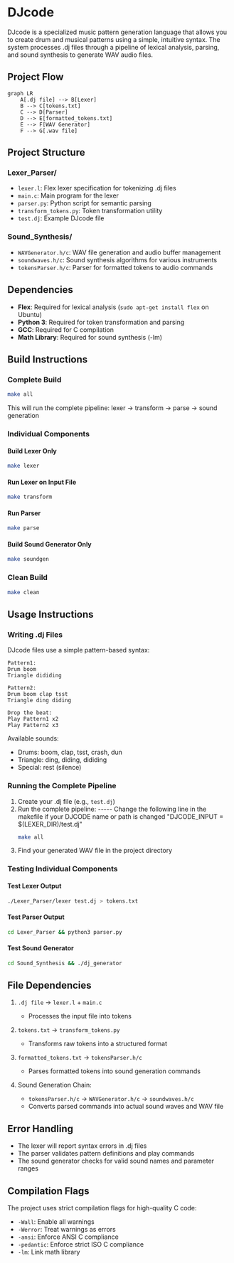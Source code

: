 # DJcode

DJcode is a specialized music pattern generation language that allows you to create drum and musical patterns using a simple, intuitive syntax. The system processes .dj files through a pipeline of lexical analysis, parsing, and sound synthesis to generate WAV audio files.

## Project Flow

```mermaid
graph LR
    A[.dj file] --> B[Lexer]
    B --> C[tokens.txt]
    C --> D[Parser]
    D --> E[formatted_tokens.txt]
    E --> F[WAV Generator]
    F --> G[.wav file]
```

## Project Structure

### Lexer_Parser/
- `lexer.l`: Flex lexer specification for tokenizing .dj files
- `main.c`: Main program for the lexer
- `parser.py`: Python script for semantic parsing
- `transform_tokens.py`: Token transformation utility
- `test.dj`: Example DJcode file

### Sound_Synthesis/
- `WAVGenerator.h/c`: WAV file generation and audio buffer management
- `soundwaves.h/c`: Sound synthesis algorithms for various instruments
- `tokensParser.h/c`: Parser for formatted tokens to audio commands

## Dependencies

- **Flex**: Required for lexical analysis (`sudo apt-get install flex` on Ubuntu)
- **Python 3**: Required for token transformation and parsing
- **GCC**: Required for C compilation
- **Math Library**: Required for sound synthesis (-lm)

## Build Instructions

### Complete Build
```bash
make all
```
This will run the complete pipeline: lexer → transform → parse → sound generation

### Individual Components

#### Build Lexer Only
```bash
make lexer
```

#### Run Lexer on Input File
```bash
make transform
```

#### Run Parser
```bash
make parse
```

#### Build Sound Generator Only
```bash
make soundgen
```

### Clean Build
```bash
make clean
```

## Usage Instructions

### Writing .dj Files
DJcode files use a simple pattern-based syntax:

```
Pattern1: 
Drum boom
Triangle dididing

Pattern2: 
Drum boom clap tsst
Triangle ding diding

Drop the beat:
Play Pattern1 x2
Play Pattern2 x3
```

Available sounds:
- Drums: boom, clap, tsst, crash, dun
- Triangle: ding, diding, dididing
- Special: rest (silence)

### Running the Complete Pipeline

1. Create your .dj file (e.g., `test.dj`) 
2. Run the complete pipeline:  -----  Change the following line in the makefile if your DJCODE name or path is changed "DJCODE_INPUT = $(LEXER_DIR)/test.dj"
   ```bash
   make all
   ```
3. Find your generated WAV file in the project directory

### Testing Individual Components

#### Test Lexer Output
```bash
./Lexer_Parser/lexer test.dj > tokens.txt
```

#### Test Parser Output
```bash
cd Lexer_Parser && python3 parser.py
```

#### Test Sound Generator
```bash
cd Sound_Synthesis && ./dj_generator
```

## File Dependencies

1. `.dj file` → `lexer.l` + `main.c`
   - Processes the input file into tokens

2. `tokens.txt` → `transform_tokens.py`
   - Transforms raw tokens into a structured format

3. `formatted_tokens.txt` → `tokensParser.h/c`
   - Parses formatted tokens into sound generation commands

4. Sound Generation Chain:
   - `tokensParser.h/c` → `WAVGenerator.h/c` → `soundwaves.h/c`
   - Converts parsed commands into actual sound waves and WAV file

## Error Handling

- The lexer will report syntax errors in .dj files
- The parser validates pattern definitions and play commands
- The sound generator checks for valid sound names and parameter ranges

## Compilation Flags

The project uses strict compilation flags for high-quality C code:
- `-Wall`: Enable all warnings
- `-Werror`: Treat warnings as errors
- `-ansi`: Enforce ANSI C compliance
- `-pedantic`: Enforce strict ISO C compliance
- `-lm`: Link math library
